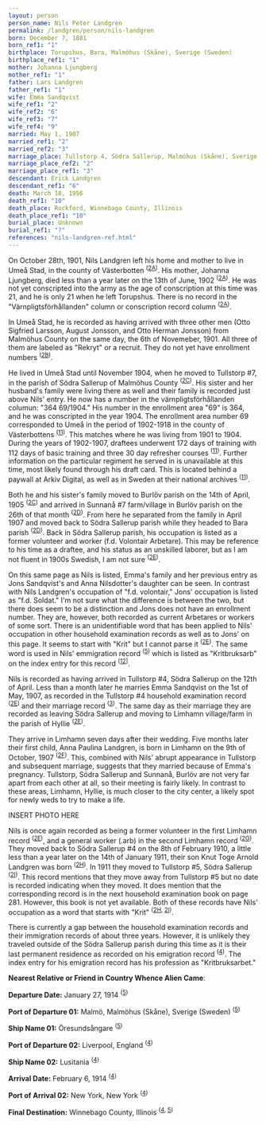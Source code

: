 ```yaml
---
layout: person
person_name: Nils Peter Landgren
permalink: /landgren/person/nils-landgren
born: December 7, 1881
born_ref1: "1"
birthplace: Torupshus, Bara, Malmöhus (Skåne), Sverige (Sweden)
birthplace_ref1: "1"
mother: Johanna Ljungberg
mother_ref1: "1"
father: Lars Landgren
father_ref1: "1"
wife: Emma Sandqvist
wife_ref1: "2"
wife_ref2: "6"
wife_ref3: "7"
wife_ref4: "9"
married: May 1, 1907
married_ref1: "2"
married_ref2: "3"
marriage_place: Tullstorp 4, Södra Sallerup, Malmöhus (Skåne), Sverige (Sweden)
marriage_place_ref2: "2"
marriage_place_ref1: "3"
descendant: Erick Landgren
descendant_ref1: "6"
death: March 18, 1956
death_ref1: "10"
death_place: Rockford, Winnebago County, Illinois
death_place_ref1: "10"
burial_place: Unknown
burial_ref1: "?"
references: "nils-landgren-ref.html"
---
```


On October 28th, 1901, Nils Landgren left his home and mother to live in Umeå Stad, in the county of Västerbotten <sup>([2A](2A))</sup>. His mother, Johanna Ljungberg, died less than a year later on the 13th of June, 1902 <sup>([2A](2A))</sup>. He was not yet conscripted into the army as the age of conscription at this time was 21, and he is only 21 when he left Torupshus. There is no record in the "Värnpligtsförhållanden" column or conscription record column <sup>([2A](2A))</sup>.

In Umeå Stad, he is recorded as having arrived with three other men (Otto Sigfried Larsson, August Jonsson, and Otto Herman Jonsson) from Malmöhus County on the same day, the 6th of Novemeber, 1901. All three of them are labeled as "Rekryt" or a recruit. They do not yet have enrollment numbers <sup>([2B](2B))</sup>.

He lived in Umeå Stad until November 1904, when he moved to Tullstorp #7, in the parish of Södra Sallerup of Malmöhus County <sup>([2C](2C))</sup>. His sister and her husband's family were living there as well and their family is recorded just above Nils' entry. He now has a number in the värnpligtsförhållanden columun: "364 69/1904." His number in the enrollment area "69" is 364, and he was conscripted in the year 1904. The enrollment area number 69 corresponded to Umeå in the period of 1902-1918 in the county of Västerbottens <sup>([11](11))</sup>. This matches where he was living from 1901 to 1904. During the years of 1902-1907, draftees underwent 172 days of training with 112 days of basic training and three 30 day refresher courses <sup>([11](11))</sup>. Further information on the particular regiment he served in is unavailable at this time, most likely found through his draft card. This is located behind a paywall at Arkiv Digital, as well as in Sweden at their national archives <sup>([11](11))</sup>.

Both he and his sister's family moved to Burlöv parish on the 14th of April, 1905 <sup>([2C](2C))</sup> and arrived in Sunnanå #7 farm/village in Burlöv parish on the 26th of that month <sup>([2D](2D))</sup>. From here he separated from the family in April 1907 and moved back to Södra Sallerup parish while they headed to Bara parish <sup>([2D](2D))</sup>. Back in Södra Sallerup parish, his occupation is listed as a former volunteer and worker (f.d. Volontair Arbetare). This may be reference to his time as a draftee, and his status as an unskilled laborer, but as I am not fluent in 1900s Swedish, I am not sure <sup>([2E](2E))</sup>.

On this same page as Nils is listed, Emma's family and her previous entry as Jons Sandqvist's and Anna Nilsdotter's daughter can be seen. In contrast with Nils Landgren's occupation of "f.d. volontair," Jons' occupation is listed as "f.d. Soldat." I'm not sure what the difference is between the two, but there does seem to be a distinction and Jons does not have an enrollment number. They are, however, both recorded as current Arbetares or workers of some sort. There is an unidentifiable word that has been applied to Nils' occupation in other household examination records as well as to Jons' on this page. It seems to start with "Krit" but I cannot parse it <sup>([2E](2E))</sup>. The same word is used in Nils' emmigration record <sup>([5](5))</sup> which is listed as "Kritbruksarb" on the index entry for this record <sup>([12](12)]</sup>.

Nils is recorded as having arrived in Tullstorp #4, Södra Sallerup on the 12th of April. Less than a month later he marries Emma Sandqvist on the 1st of May, 1907, as recorded in the Tullstorp #4 household examination record <sup>([2E](2E))</sup> and their marriage record <sup>([3](3))</sup>. The same day as their marriage they are recorded as leaving Södra Sallerup and moving to Limhamn village/farm in the parish of Hyllie <sup>([2E](2E))</sup>.

They arrive in Limhamn seven days after their wedding. Five months later their first child, Anna Paulina Landgren, is born in Limhamn on the 9th of October, 1907 <sup>([2F](2F))</sup>. This, combined with Nils' abrupt appearance in Tullstorp and subsequent marriage, suggests that they married because of Emma's pregnancy. Tullstorp, Södra Sallerup and Sunnanå, Burlöv are not very far apart from each other at all, so their meeting is fairly likely. In contrast to these areas, Limhamn, Hyllie, is much closer to the city center, a likely spot for newly weds to try to make a life.

INSERT PHOTO HERE

Nils is once again recorded as being a former volunteer in the first Limhamn record <sup>([2E](2E))</sup>, and a general worker (.arb) in the second Limhamn record <sup>([2G](2G))</sup>. They moved back to Södra Sallerup #4 on the 8th of February 1910, a little less than a year later on the 14th of January 1911, their son Knut Toge Arnold Landgren was born <sup>([2H](2H))</sup>. In 1911 they moved to Tullstorp #5, Södra Sallerup <sup>([2I](2I))</sup>. This record mentions that they move away from Tullstorp #5 but no date is recorded indicating when they moved. It does mention that the corresponding record is in the next household examination book on page 281. However, this book is not yet available. Both of these records have Nils' occupation as a word that starts with "Krit" <sup>([2H](2H), [2I](2I))</sup>.

There is currently a gap between the household examination records and their immigration records of about three years. However, it is unlikely they traveled outside of the Södra Sallerup parish during this time as it is their last permanent residence as recorded on his emigration record <sup>([4](#4))</sup>. The index entry for his emigration record has his profession as "Kritbruksarbet."

**Nearest Relative or Friend in Country Whence Alien Came**:

**Departure Date:** January 27, 1914 <sup>([5](#5))</sup>

**Port of Departure 01:** Malmö, Malmöhus (Skåne), Sverige (Sweden) <sup>([5](#5))</sup>

**Ship Name 01:** Öresundsångare <sup>([5](#5))</sup>

**Port of Departure 02:** Liverpool, England <sup>([4](#4))</sup>

**Ship Name 02:** Lusitania <sup>([4](#4))</sup>

**Arrival Date:** February 6, 1914 <sup>([4](#4))</sup>

**Port of Arrival 02:** New York, New York <sup>([4](#4))</sup>

**Final Destination:** Winnebago County, Illinois <sup>([4](#4), [5](#5))</sup>
